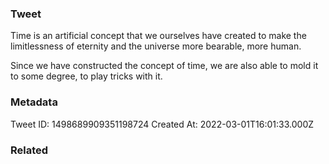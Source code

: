 ### Tweet
Time is an artificial concept that we ourselves have created to make the limitlessness of eternity and the universe more bearable, more human.

Since we have constructed the concept of time, we are also able to mold it to some degree, to play tricks with it.

### Metadata
Tweet ID: 1498689909351198724
Created At: 2022-03-01T16:01:33.000Z

### Related

